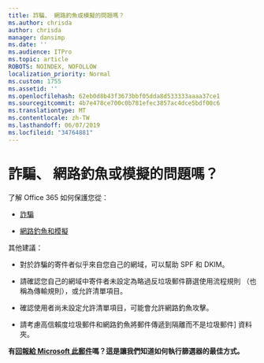 ```yaml
---
title: 詐騙、 網路釣魚或模擬的問題嗎？
ms.author: chrisda
author: chrisda
manager: dansimp
ms.date: ''
ms.audience: ITPro
ms.topic: article
ROBOTS: NOINDEX, NOFOLLOW
localization_priority: Normal
ms.custom: 1755
ms.assetid: ''
ms.openlocfilehash: 62eb0d8b43f3673bbf05dda8d533333aaaa37ce1
ms.sourcegitcommit: 4b7e478ce700c0b781efec3857ac4dce5bdf00c6
ms.translationtype: MT
ms.contentlocale: zh-TW
ms.lasthandoff: 06/07/2019
ms.locfileid: "34764881"
---
```

# <a name="issues-with-spoofing-phishing-or-impersonation"></a>詐騙、 網路釣魚或模擬的問題嗎？

了解 Office 365 如何保護您從：

- [詐騙](https://docs.microsoft.com/office365/securitycompliance/anti-spoofing-protection)

- [網路釣魚和模擬](https://docs.microsoft.com/office365/securitycompliance/atp-anti-phishing)

其他建議：

- 對於詐騙的寄件者似乎來自您自己的網域，可以幫助 SPF 和 DKIM。

- 請確認您自己的網域中寄件者未設定為略過反垃圾郵件篩選使用流程規則 （也稱為傳輸規則），或允許清單項目。

- 確認使用者尚未設定允許清單項目，可能會允許網路釣魚攻擊。

- 請考慮高信賴度垃圾郵件和網路釣魚將郵件傳遞到隔離而不是垃圾郵件] 資料夾。

**有[回報給 Microsoft 此郵件](https://support.office.com/article/b5caa9f1-cdf3-4443-af8c-ff724ea719d2)嗎？這是讓我們知道如何執行篩選器的最佳方式。**
